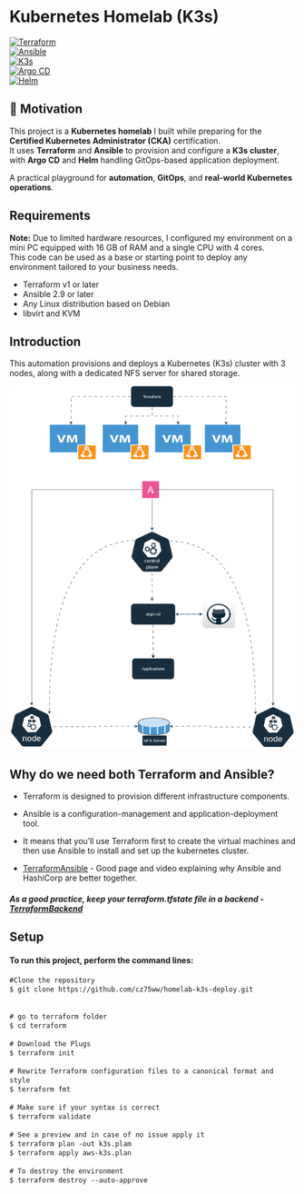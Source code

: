 # Kubernetes Homelab (K3s)

[![Terraform](https://img.shields.io/badge/Terraform-v1+-blue?logo=terraform)](https://www.terraform.io/)  
[![Ansible](https://img.shields.io/badge/Ansible-2.9+-red?logo=ansible)](https://www.ansible.com/)  
[![K3s](https://img.shields.io/badge/K3s-Lightgrey?logo=kubernetes)](https://k3s.io/)  
[![Argo CD](https://img.shields.io/badge/ArgoCD-Active-brightgreen?logo=argo)](https://argo-cd.readthedocs.io/)  
[![Helm](https://img.shields.io/badge/Helm-v3+-blue?logo=helm)](https://helm.sh/)


## 📌 Motivation
This project is a **Kubernetes homelab** I built while preparing for the **Certified Kubernetes Administrator (CKA)** certification.  
It uses **Terraform** and **Ansible** to provision and configure a **K3s cluster**, with **Argo CD** and **Helm** handling GitOps-based application deployment.  

A practical playground for **automation**, **GitOps**, and **real-world Kubernetes operations**.

## Requirements

**Note:** Due to limited hardware resources, I configured my environment on a mini PC equipped with 16 GB of RAM and a single CPU with 4 cores.  
This code can be used as a base or starting point to deploy any environment tailored to your business needs.

- Terraform v1 or later  
- Ansible 2.9 or later  
- Any Linux distribution based on Debian
- libvirt and KVM  




## Introduction

This automation provisions and deploys a Kubernetes (K3s) cluster with 3 nodes, along with a dedicated NFS server for shared storage.

![Workflow](./images/HomelabK3S.drawio.png)



## Why do we need both Terraform and Ansible?
* Terraform is designed to provision different infrastructure components.
* Ansible is a configuration-management and application-deployment tool. 
* It means that you’ll use Terraform first to create the virtual machines and then use Ansible to install and set up the kubernetes cluster.

* [TerraformAnsible](https://www.hashicorp.com/resources/ansible-terraform-better-together) - Good page and video explaining why Ansible and HashiCorp are  better together.

##### As a good practice, keep your terraform.tfstate file in a backend - [TerraformBackend](https://developer.hashicorp.com/terraform/language/backend)

## Setup
#### To run this project, perform the command lines:
 ```
#Clone the repository
$ git clone https://github.com/cz75ww/homelab-k3s-deploy.git


# go to terraform folder
$ cd terraform

# Download the Plugs 
$ terraform init

# Rewrite Terraform configuration files to a canonical format and style
$ terraform fmt 

# Make sure if your syntax is correct
$ terraform validate

# See a preview and in case of no issue apply it
$ terraform plan -out k3s.plam
$ terraform apply aws-k3s.plan

# To destroy the environment
$ terraform destroy --auto-approve
```